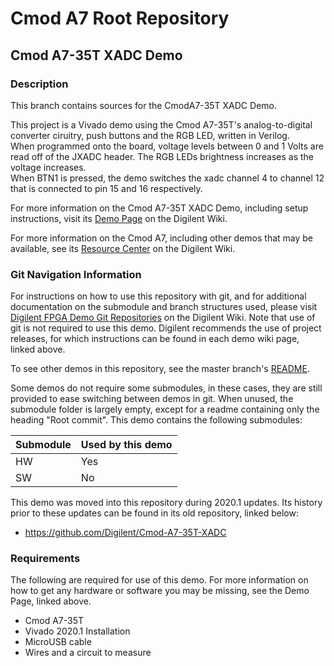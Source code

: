 # Cmod A7 Root Repository

## Cmod A7-35T XADC Demo

### Description

This branch contains sources for the CmodA7-35T XADC Demo.

This project is a Vivado demo using the Cmod A7-35T's analog-to-digital converter ciruitry, push buttons and the RGB LED, written in Verilog.   
When programmed onto the board, voltage levels between 0 and 1 Volts are read off of the JXADC header. The RGB LEDs brightness increases as the voltage increases.   
When BTN1 is pressed, the demo switches the xadc channel 4 to channel 12 that is connected to pin 15 and 16 respectively.  

For more information on the Cmod A7-35T XADC Demo, including setup instructions, visit its [Demo Page](https://reference.digilentinc.com/reference/programmable-logic/cmod-a7/demos/xadc) on the Digilent Wiki.

For more information on the Cmod A7, including other demos that may be available, see its [Resource Center](https://reference.digilentinc.com/reference/programmable-logic/cmod-a7/start) on the Digilent Wiki.

### Git Navigation Information

For instructions on how to use this repository with git, and for additional documentation on the submodule and branch structures used, please visit [Digilent FPGA Demo Git Repositories](https://reference.digilentinc.com/reference/programmable-logic/documents/git) on the Digilent Wiki. Note that use of git is not required to use this demo. Digilent recommends the use of project releases, for which instructions can be found in each demo wiki page, linked above.

To see other demos in this repository, see the master branch's [README](https://github.com/Digilent/Cmod-A7).

Some demos do not require some submodules, in these cases, they are still provided to ease switching between demos in git. When unused, the submodule folder is largely empty, except for a readme containing only the heading "Root commit". This demo contains the following submodules:

| Submodule | Used by this demo |
|-----------|-------------------|
| HW        | Yes         |
| SW        | No         |

This demo was moved into this repository during 2020.1 updates. Its history prior to these updates can be found in its old repository, linked below:
* https://github.com/Digilent/Cmod-A7-35T-XADC

### Requirements

The following are required for use of this demo. For more information on how to get any hardware or software you may be missing, see the Demo Page, linked above.

* Cmod A7-35T
* Vivado 2020.1 Installation
* MicroUSB cable
* Wires and a circuit to measure

